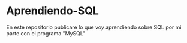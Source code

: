 # Aprendiendo-SQL
 En este repositorio publicare lo que voy aprendiendo sobre SQL por mi parte con el programa "MySQL"
